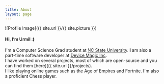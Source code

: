 ```yaml
---
title: About
layout: page
---
```

![Profile Image]({{ site.url }}/{{ site.picture }})

#### Hi, I’m Urmil :)
I'm a Computer Science Grad student at [NC State University](https://www.ncsu.edu/). I am also a part-time software developer at [Device Magic Inc](https://www.devicemagic.com/).  
I have worked on several projects, most of which are open-source and you can find them [here]({{ site.url }}/projects).  
I like playing online games such as the Age of Empires and Fortnite. I'm also a proficient Chess player.